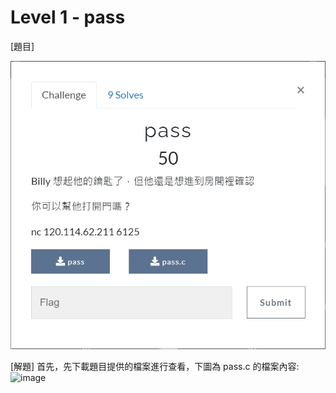 # Level 1 - pass

[題目]

![image](https://github.com/PenguinBear-cyber/The-Attack-and-Defense-of-Computer/blob/main/Practice/20211015/PWN_CTF/image/pass_topic.png)

[解題]
首先，先下載題目提供的檔案進行查看，下圖為 pass.c 的檔案內容:
![image]()
